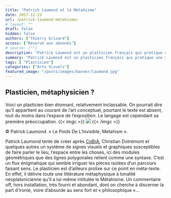 ```yaml
---
title: "Patrick Laumond et le Métahisme"
date: 2017-12-23
url: /patrick-laumond-metahisme/
# layout: ""
draft: false
hidden: false
authors: ["Thierry Grizard"]
access: ["Réservé aux abonnés"]
# source: [""]
description: "Patrick Laumond est un plasticien français qui pratique une sorte de modulation du vide par le truchement d'un lexique sculptural qu'il dénomme le Métahisme"
summary: "Patrick Laumond est un plasticien français qui pratique une sorte de modulation du vide par le truchement d'un lexique sculptural qu'il dénomme le Métahisme"
tags: [ "Plasticien"]
categories: ["Arts Visuels"]
featured_image: "/posts/images/banner/laumond.jpg"
---
```

## Plasticien, métaphysicien ?

Voici un plasticien bien étonnant, relativement inclassable. On pourrait dire qu’il appartient au courant de l’art conceptuel, pourtant le texte est absent, tout du moins dans l’espace de l’exposition. Le langage est cependant sa première préoccupation.
{{< imgc >}}
![](/posts/images/laumond/Le-Poids-De-LInvisible-Metahism-Patrick-Laumond.jpg)
{{< /imgc >}}

© Patrick Laumond. « Le Poids De L’Invisible, Metahism ».

Patrick Laumond tente de créer après [CoBrA](/karel-appel-humaniste-barbare/), Christian Dotremont et quelques autres un système de signes visuels et graphiques susceptibles de faire parler le lieu, l’espace entre les choses, ici des modules géométriques que des lignes polygonales relient comme une syntaxe. C’est un flux énigmatique qui semble irriguer les pièces isolées d’un parcours faisant sens. Le plasticien est d’ailleurs prolixe sur ce point en méta-texte. En effet, il délivre toute une littérature métaphysique à tonalité néoplatonicienne qu’il a lui-même intitulée le Métahisme. Un commentaire off, hors installation, très fourni et abondant, dont on cherche à discerner la part d’ironie, voire d’absurde au sens fort et « philosophique »...